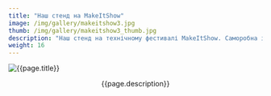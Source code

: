 ```yaml
---
title: "Наш стенд на MakeItShow"
image: /img/gallery/makeitshow3.jpg
thumb: /img/gallery/makeitshow3_thumb.jpg
description: "Наш стенд на технічному фестивалі MakeItShow. Саморобна ігрова консоль Dendy (NES) на FPGA, саморобний осцилограф і аналогова плата ASLK-PRO"
weight: 16
---
```


![{{page.title}} ]({{page.image}})

<p style="text-align: center;">{{page.description}}</p>
